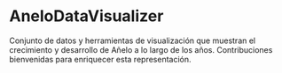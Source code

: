 # AneloDataVisualizer
Conjunto de datos y herramientas de visualización que muestran el crecimiento y desarrollo de Añelo a lo largo de los años. Contribuciones bienvenidas para enriquecer esta representación.
